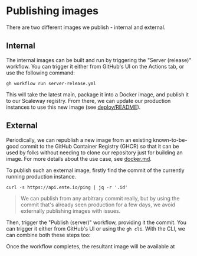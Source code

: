 # Publishing images

There are two different images we publish - internal and external.

## Internal

The internal images can be built and run by triggering the "Server (release)"
workflow. You can trigger it either from GitHub's UI on the Actions tab, or use
the following command:

    gh workflow run server-release.yml

This will take the latest main, package it into a Docker image, and publish it
to our Scaleway registry. From there, we can update our production instances to
use this new image (see [deploy/README](../scripts/deploy/README.md)).

## External

Periodically, we can republish a new image from an existing known-to-be-good
commit to the GitHub Container Registry (GHCR) so that it can be used by folks
without needing to clone our repository just for building an image. For more
details about the use case, see [docker.md](docker.md).

To publish such an external image, firstly find the commit of the currently
running production instance.

    curl -s https://api.ente.io/ping | jq -r '.id'

> We can publish from any arbitrary commit really, but by using the commit
> that's already seen production for a few days, we avoid externally publishing
> images with issues.

Then, trigger the "Publish (server)" workflow, providing it the commit. You can
trigger it either from GitHub's UI or using the `gh cli`. With the CLI, we can
combine both these steps too:

Once the workflow completes, the resultant image will be available at 
